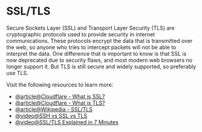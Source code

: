 # SSL/TLS

Secure Sockets Layer (SSL) and Transport Layer Security (TLS) are cryptographic protocols used to provide security in internet communications. These protocols encrypt the data that is transmitted over the web, so anyone who tries to intercept packets will not be able to interpret the data. One difference that is important to know is that SSL is now deprecated due to security flaws, and most modern web browsers no longer support it. But TLS is still secure and widely supported, so preferably use TLS.

Visit the following resources to learn more:

- [@article@Cloudflare - What is SSL?](https://www.cloudflare.com/learning/ssl/what-is-ssl/)
- [@article@Cloudflare - What is TLS?](https://www.cloudflare.com/en-gb/learning/ssl/transport-layer-security-tls/)
- [@article@Wikipedia - SSL/TLS](https://en.wikipedia.org/wiki/Transport_Layer_Security)
- [@video@SSH vs SSL vs TLS](https://www.youtube.com/watch?v=k3rFFLmQCuY)
- [@video@SSL/TLS Explained in 7 Minutes](https://www.youtube.com/watch?v=67Kfsmy_frM)